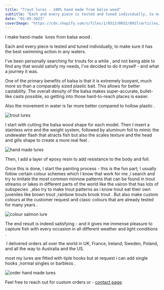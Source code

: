 ```yaml
---
title: "Trout lures - 100% hand made from balsa wood"
subtitle: "Each and every piece is tested and tuned individually, to make sure it has the best swimming action in any waters."
date: "01-05-2023"
coverImage: "https://cdn.shopify.com/s/files/1/0513/0652/8917/articles/DSC05422_720x.jpg?v=1675419508"
---
```

I make hand-made  lures from balsa wood .

Each and every piece is tested and tuned individually, to make sure it has the best swimming action in any waters.

I've been personally searching for trouts for a while , and not being able to find any that would satisfy my needs, I've decided to do it myself - and what a journey it was.

One of the primary benefits of balsa is that it is extremely buoyant, much more so than a comparably sized plastic bait. This allows for better castability. The overall density of the balsa makes super-accurate, bullet-like casts possible, so getting into those hard-to-reach places is easier.

Also the movement in water is far more better compared to hollow plastic .

![trout lures](https://cdn.shopify.com/s/files/1/0513/0652/8917/files/Trout_lures_romania_480x480.jpg?v=1620904721)

I start with cutting the balsa wood shape for each model. Then I insert a stainless wire and the weight system, followed by aluminum foil to mimic the undewater flash that atracts fish but also the scales texture and the head and gills shape to create a more real feel .

![hand made lures](https://cdn.shopify.com/s/files/1/0513/0652/8917/files/hand_made_lures_480x480.jpg?v=1620904945)

Then, I add a layer of epoxy resin to add resistance to the body and foil.

Once this is done, I start the painting process - this is the fun part; I usually follow certain colour schemes which I know that work for me ,i search and try to imitate the most common minnow patterns that can be found in trout streams or lakes in different parts of the world like the vairon that has lots of subspecies  ,also try to make trout patterns as i know trout eat their own juveniles like brown trout ,rainbow trouts brook trout . But also make custom colours at the customer request and clasic colours that are already tested for many years .

![colour salmon lure](https://cdn.shopify.com/s/files/1/0513/0652/8917/files/colour_salmon_lure_480x480.jpg?v=1620905193)

The end result is indeed satisfying - and it gives me immense pleasure to capture fish with every occasion in all different weather and light conditions .

 I delivered orders all over the world in UK, France, Ireland, Sweden, Poland, and all the way to Australia and the US.

most my lures are fitted with tiple hooks but at request i can add single hooks ,normal singles or barbless .

![order hand made lures](https://cdn.shopify.com/s/files/1/0513/0652/8917/files/order_hand_made_lures_480x480.jpg?v=1620905370)

Feel free to reach out for custom orders or - [contact page](https://panlures.com/pages/contact).